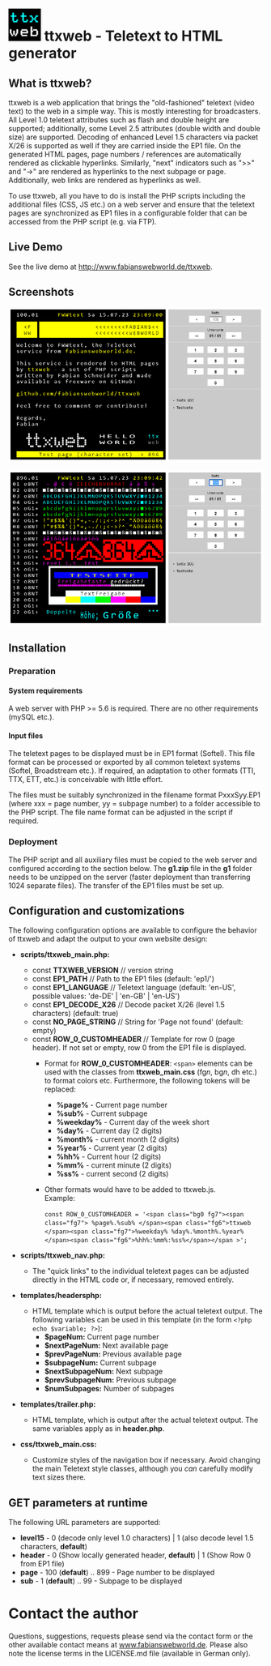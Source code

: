 #  ![Logo](/ttxweb.png "ttxweb Logo") ttxweb - Teletext to HTML generator

## What is ttxweb?

ttxweb is a web application that brings the "old-fashioned" teletext (video text) to the web in a simple way. This is mostly interesting for broadcasters. All Level 1.0 teletext attributes such as flash and double height are supported; additionally, some Level 2.5 attributes (double width and double size) are supported. Decoding of enhanced Level 1.5 characters via packet X/26 is supported as well if they are carried inside the EP1 file. On the generated HTML pages, page numbers / references are automatically rendered as clickable hyperlinks. Similarly, "next" indicators such as ">>" and "->" are rendered as hyperlinks to the next subpage or page. Additionally, web links are rendered as hyperlinks as well.

To use ttxweb, all you have to do is install the PHP scripts including the additional files (CSS, JS etc.) on a web server and ensure that the teletext pages are synchronized as EP1 files in a configurable folder that can be accessed from the PHP script (e.g. via FTP).

## Live Demo

See the live demo at http://www.fabianswebworld.de/ttxweb.

## Screenshots

![Screenshot - Page 100](/demo_p100.png "Page 100")

![Screenshot - Test page](/demo_p896.png "Test page")

## Installation

### Preparation

#### System requirements

A web server with PHP >= 5.6 is required. There are no other requirements (mySQL etc.).

#### Input files

The teletext pages to be displayed must be in EP1 format (Softel). This file format can be processed or exported by all common teletext systems (Softel, Broadstream etc.). If required, an adaptation to other formats (TTI, TTX, ETT, etc.) is conceivable with little effort.

The files must be suitably synchronized in the filename format PxxxSyy.EP1 (where xxx = page number, yy = subpage number) to a folder accessible to the PHP script. The file name format can be adjusted in the script if required.

### Deployment

The PHP script and all auxiliary files must be copied to the web server and configured according to the section below. The **g1.zip** file in the **g1** folder needs to be unzipped on the server (faster deployment than transferring 1024 separate files). The transfer of the EP1 files must be set up.

## Configuration and customizations

The following configuration options are available to configure the behavior of ttxweb and adapt the output to your own website design:

- **scripts/ttxweb_main.php:**
   - const **TTXWEB_VERSION** // version string
   - const **EP1_PATH** // Path to the EP1 files (default: 'ep1/')
   - const **EP1_LANGUAGE** // Teletext language (default: 'en-US', possible values: 'de-DE' | 'en-GB' | 'en-US')
   - const **EP1_DECODE_X26** // Decode packet X/26 (level 1.5 characters) (default: true)
   - const **NO_PAGE_STRING** // String for 'Page not found' (default: empty)
   - const **ROW_0_CUSTOMHEADER** // Template for row 0 (page header). If not set or empty, row 0 from the EP1 file is displayed.
     - Format for **ROW_0_CUSTOMHEADER**:
       `<span>` elements can be used with the classes from **ttxweb_main.css** (fg*n*, bg*n*, dh etc.) to format colors etc. Furthermore, the following tokens will be replaced:
        - **%page%** - Current page number
        - **%sub%** - Current subpage
        - **%weekday%** - Current day of the week short
        - **%day%** - Current day (2 digits)
        - **%month%** - current month (2 digits)
        - **%year%** - Current year (2 digits)
        - **%hh%** - Current hour (2 digits)
        - **%mm%** - current minute (2 digits)
        - **%ss%** - current second (2 digits)
     - Other formats would have to be added to ttxweb.js.  
       Example:
      
       `const ROW_0_CUSTOMHEADER = '<span class="bg0 fg7"><span class="fg7"> %page%.%sub% </span><span class="fg6">ttxweb  </span><span class="fg7">%weekday% %day%.%month%.%year% </span><span class="fg6">%hh%:%mm%:%ss%</span></span >';`

- **scripts/ttxweb_nav.php:**
   - The "quick links" to the individual teletext pages can be adjusted directly in the HTML code or, if necessary, removed entirely.

- **templates/headersphp:**
   - HTML template which is output before the actual teletext output. The following variables can be used in this template (in the form `<?php echo $variable; ?>`):
     - **$pageNum:** Current page number
     - **$nextPageNum:** Next available page
     - **$prevPageNum:** Previous available page
     - **$subpageNum:** Current subpage
     - **$nextSubpageNum:** Next subpage
     - **$prevSubpageNum:** Previous subpage
     - **$numSubpages:** Number of subpages

- **templates/trailer.php:**
   - HTML template, which is output after the actual teletext output. The same variables apply as in **header.php**.

- **css/ttxweb_main.css:**
   - Customize styles of the navigation box if necessary. Avoid changing the main Teletext style classes, although you *can* carefully modify text sizes there.

## GET parameters at runtime

The following URL parameters are supported:

- **level15** - 0 (decode only level 1.0 characters) | 1 (also decode level 1.5 characters, **default**)
- **header** - 0 (Show locally generated header, **default**) | 1 (Show Row 0 from EP1 file)
- **page** - 100 (**default**) .. 899 - Page number to be displayed
- **sub** - 1 (**default**) .. 99 - Subpage to be displayed


# Contact the author

Questions, suggestions, requests please send via the contact form or the other available contact means at www.fabianswebworld.de. Please also note the license terms in the LICENSE.md file (available in German only).
